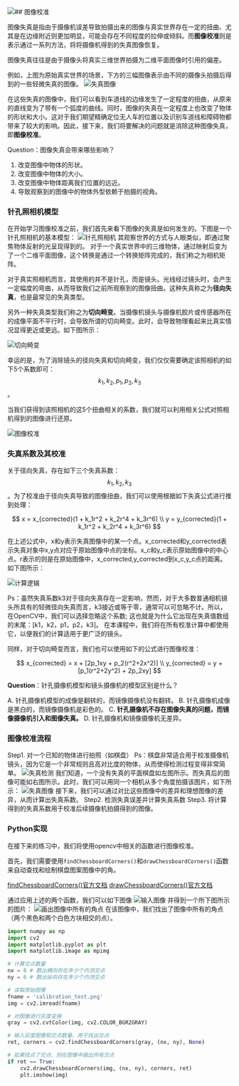 ![](/assets/34.jpg)## 图像校准

图像失真是指由于摄像机误差导致拍摄出来的图像与真实世界存在一定的扭曲、尤其是在边缘附近则更加明显，可能会存在不同程度的拉伸或倾斜。而**图像校准**则是表示通过一系列方法，将将摄像机得到的失真图像恢复。

图像失真往往是由于摄像头将真实三维世界拍摄为二维平面图像时引用的偏差。

例如，上图为原始真实世界的场景，下方的三幅图像表示由不同的摄像头拍摄后得到的一些轻微失真的图像。
![失真图像](/assets/33.jpg)

在这些失真的图像中，我们可以看到车道线的边缘发生了一定程度的扭曲，从原来的直线变为了带有一个弧度的曲线。同时，图像的失真在一定程度上也改变了物体的形状和大小。这对于我们期望精确定位无人车的位置以及识别车道线和障碍物都带来了较大的影响。因此，接下来，我们将要解决的问题就是消除这种图像失真，即**图像校准**。

Question：图像失真会带来哪些影响？

1. 改变图像中物体的形状。
2. 改变图像中物体的大小。
3. 改变图像中物体距离我们位置的远近。
4. 导致观察到的图像中的物体外型依赖于拍摄的视角。

### 针孔照相机模型

在开始学习图像校准之前，我们首先来看下图像的失真是如何发生的。下图是一个针孔照相机的基本模型：
![针孔照相机](/assets/34.jpg)
其观察世界的方式与人眼类似，即通过聚焦物体反射的光呈现得到的。
对于一个真实世界中的三维物体，通过映射后变为了一个二维平面图像，这个转换是通过一个转换矩阵完成的，我们称之为相机矩阵。

对于真实照相机而言，其使用的并不是针孔，而是镜头。光线经过镜头时，会产生一定幅度的弯曲，从而导致我们之前所观察到的图像扭曲。这种失真称之为**径向失真**，也是最常见的失真类型。

另外一种失真类型我们称之为**切向畸变**。当摄像机镜头与摄像机胶片或传感器所在的成像平面不平行时，会导致所谓的切向畸变。此时，会导致物理看起来比真实情况显得更近或更远。如下图所示：

![切向畸变](/assets/36.jpg)

幸运的是，为了消除镜头的径向失真和切向畸变，我们仅仅需要确定该照相机的如下5个系数即可：$$k_1, k_2, p_1, p_2, k_3$$。

当我们获得到该照相机的这5个扭曲相关的系数，我们就可以利用相关公式对照相机得到的图像进行还原。

![图像校准](/assets/37.jpg)

### 失真系数及其校准

关于径向失真，存在如下三个失真系数：$$k_1, k_2, k_3$$。为了校准由于径向失真导致的图像扭曲，我们可以使用根据如下失真公式进行推到处理：

$$
x = x_{corrected}(1 + k_1r^2 + k_2r^4 + k_3r^6)
\\
y = y_{corrected}(1 + k_1r^2 + k_2r^4 + k_3r^6)
$$

在上述公式中，x和y表示失真图像中的某一个点。x_corrected和y_corrected表示失真对象中x,y点对应于原始图像中点的坐标。x_c和y_c表示原始图像中的中心点。r表示的则是在原始图像中，x_corrected,y_corrected到x_c,y_c点的距离。如下图所示：

![计算逻辑](/assets/38.jpg)

Ps：虽然失真系数k3对于径向失真存在一定影响，然而，对于大多数普通相机镜头所具有的轻微径向失真而言，k3接近或等于零，通常可以可忽略不计。所以，在OpenCV中，我们可以选择忽略这个系数; 这也就是为什么它出现在失真值数组的末尾：[k1，k2，p1，p2，k3]。 在本课程中，我们将在所有校准计算中都使用它，以便我们的计算适用于更广泛的镜头。

同样，对于切向畸变而言，我们也可以使用如下的公式进行图像校准：

$$
x_{corrected} = x + [2p_1xy + p_2(r^2+2x^2)]
\\
y_{corrected} = y + [p_1(r^2+2y^2) + 2p_2xy]
$$

**Question**：针孔摄像机模型和镜头摄像机的模型区别是什么？

A. 针孔摄像机模型的成像是翻转的，而镜像摄像机没有翻转。
B. 针孔摄像机成像是黑白的，而镜像摄像机是彩色的。
C. **针孔摄像机不存在图像失真的问题，而镜像摄像机引入和图像失真。**
D. 针孔摄像机和镜像摄像机无差异。


### 图像校准流程

Step1. 对一个已知的物体进行拍照（如棋盘）
Ps：棋盘非常适合用于校准摄像机镜头，因为它是一个非常规则且高对比度的物体，从而使得检测过程变得非常简单。
![失真检测](/assets/39.jpg)
我们知道，一个没有失真的平面棋盘如左图所示。而失真后的图像可能如右图所示。此时，我们可以用同一个相机从多个角度拍摄该图片，如下所示：
![失真图像](/assets/40.jpg)
接下来，我们可以通过对比这些图像中的差异和理想图像的差异，从而计算出失真系数。
Step2. 检测失真误差并计算失真系数
Step3. 将计算得到的失真系数用于校准后续摄像机拍摄得到的图像。

### Python实现
在接下来的练习中，我们将使用opencv中相关的函数进行图像校准。

首先，我们需要使用`findChessboardCorners()`和`drawChessboardCorners()`函数来自动查找和绘制棋盘图案图像中的角。

[findChessboardCorners()官方文档](http://docs.opencv.org/2.4/modules/calib3d/doc/camera_calibration_and_3d_reconstruction.html#cv2.findChessboardCorners)
[drawChessboardCorners()官方文档](http://docs.opencv.org/2.4/modules/calib3d/doc/camera_calibration_and_3d_reconstruction.html#cv2.drawChessboardCorners)

通过应用上述的两个函数，我们可以如下图像
![输入图像](/assets/42.jpg)
并得到一个所下图所示的图片：
![画出图像中所有的角点](/assets/41.jpg)
在该图像中，我们找出了图像中所有的角点（两个黑色和两个白色方块相交的点）。

```python
import numpy as np
import cv2
import matplotlib.pyplot as plt
import matplotlib.image as mpimg

# 计算交点数量
nx = 8 # 数出横向存在多少个内测交点
ny = 6 # 数出纵向存在多少个内测交点

# 读取原始图像
fname = 'calibration_test.png'
img = cv2.imread(fname)

# 对图像进行灰度变换
gray = cv2.cvtColor(img, cv2.COLOR_BGR2GRAY)

# 输入灰度图像和交点数量，用于找出交点
ret, corners = cv2.findChessboardCorners(gray, (nx, ny), None)

# 如果找点了交点，则在图像中画出所有交点
if ret == True:
    cv2.drawChessboardCorners(img, (nx, ny), corners, ret)
    plt.imshow(img)
```






































